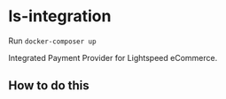 # ls-integration

Run `docker-composer up`

Integrated Payment Provider for Lightspeed eCommerce.


## How to do this

